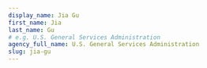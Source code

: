 ```yaml
---
display_name: Jia Gu
first_name: Jia
last_name: Gu
# e.g. U.S. General Services Administration
agency_full_name: U.S. General Services Administration
slug: jia-gu
---
```

